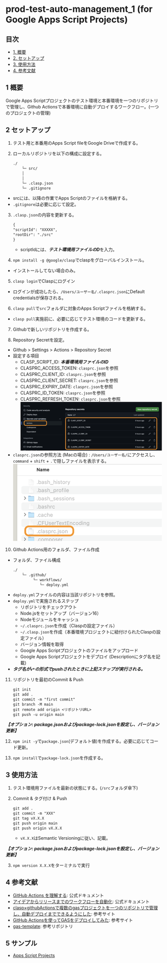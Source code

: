 # prod-test-auto-management_1 (for Google Apps Script Projects)

## 目次

- [1. 概要](#1-概要)
- [2. セットアップ](#2-セットアップ)
- [3. 使用方法](#3-使用方法)
- [4. 参考文献](#4-参考文献)


## 1 概要

Google Apps Scriptプロジェクトのテスト環境と本番環境を一つのリポジトリで管理し、Github Actionsで本番環境に自動デプロイするワークフロー。(一つのプロジェクトの管理)


## 2 セットアップ

1. テスト用と本番用のApps Script fileをGoogle Driveで作成する。

2. ローカルリポジトリを以下の構成に設定する。
    ```
    ./
        └─ src/
        │ 
        │  
        └─ .clasp.json
        └─ .gitignore
    ```
- srcには、以降の作業でApps Scriptのファイルを格納する。
- `.gitignore`は必要に応じて設定。

3. `.clasp.json`の内容を更新する。
    ```
    {
    "scriptId": "XXXXX",
    "rootDir": "./src"
    }
    ```
    - scriptIdには、***テスト環境用ファイルのD***を入力。

4. `npm install -g @google/clasp`でclaspをグローバルインストール。
- インストールしてない場合のみ。

5. `clasp login`でClaspにログイン
- ログインが成功したら、`/Users/ユーザー名/.clasprc.json`にDefault credentialsが保存される。

6. `clasp pull`で`src`フォルダに対象のApps Scriptファイルを格納する。
- `clasp pull`実施前に、必要に応じてテスト環境のコードを更新する。

7. Githubで新しいリポジトリを作成する。

8. Repository Secretを設定。
- Github > Settings > Actions > Repository Secret
- 設定する項目
  - CLASP_SCRIPT_ID: ***本番環境用ファイルのID***
  - CLASPRC_ACCESS_TOKEN: `clasprc.json`を参照
  - CLASPRC_CLIENT_ID: `clasprc.json`を参照
  - CLASPRC_CLIENT_SECRET: `clasprc.json`を参照
  - CLASPRC_EXPIRY_DATE: `clasprc.json`を参照
  - CLASPRC_ID_TOKEN: `clasprc.json`を参照
  - CLASPRC_REFRESH_TOKEN: `clasprc.json`を参照
    ![Github Actions Repository Secret ](docs/assets/images/github-setting-actions-repository-secret.png)
- `clasprc.json`の参照方法 (Macの場合) : `/Users/ユーザー名/`にアクセスし、`command` + `shift` + `.`で隠しファイルを表示する。
    ![.clarprc.jsonのアクセス方法 ](docs/assets/images/user-folder-.clasprc.json.png)

10. Github Actions用のフォルダ、ファイル作成
- フォルダ、ファイル構成
    ```
    ./
        └─ .github/
             └─ workflows/
                └─ deploy.yml
    ```
- `deploy.yml`ファイルの内容は当該リポジトリを参照。
- `deploy.yml`で実施されるステップ
    - リポジトリをチェックアウト
    - Node.jsをセットアップ（バージョン16）
    - Nodeモジュールをキャッシュ
    - `~/.clasprc.json`を作成（Claspの設定ファイル）
    - `~/.clasp.json`を作成（本番環境プロジェクトに紐付けられたClaspの設定ファイル）
    - バージョン情報を取得
    - Google Apps Scriptプロジェクトのファイルをアップロード
    - Google Apps Scriptプロジェクトをデプロイ (Descriptionにタグ名を記載)
- ***タグ名が`v*`の形式でpushされたときに上記ステップが実行される。***

11. リポジトリを最初のCommit & Push
    ```
    git init
    git add .
    git commit -m "first commit"
    git branch -M main
    git remote add origin <リポジトリURL>
    git push -u origin main
    ```

***【オプション: package.jsonおよびpackage-lock.jsonを設定し、バージョン更新】***

12. `npm init -y`で`package.json`(デフォルト値)を作成する。必要に応じてコード更新。

13. `npm install`で`package-lock.json`を作成する。


## 3 使用方法
1. テスト環境用ファイルを最新の状態にする。(`/src`フォルダ傘下)

2. Commit & タグ付け & Push
    ```
    git add .
    git commit -m "XXX"
    git tag vX.X.X
    git push origin main
    git push origin vX.X.X
    ```
    - `vX.X.X`はSemantic Versioningに従い、記載。

***【オプション: package.jsonおよびpackage-lock.jsonを設定し、バージョン更新】***

3. `npm version X.X.X`をターミナルで実行


## 4 参考文献
- [GitHub Actions を理解する](https://docs.github.com/ja/actions): 公式ドキュメント
- [アイデアからリリースまでのワークフローを自動化](https://github.co.jp/features/actions): 公式ドキュメント
- [clasp×githubActionsで複数のgasプロジェクトを一つのリポジトリで管理し、自動デプロイまでできるようにした](https://zenn.dev/furnqse/articles/a138962560db56): 参考サイト
- [GitHub Actionsを使ってGASをデプロイしてみた](https://dev.classmethod.jp/articles/github-actions-gas-deploy/): 参考サイト
- [gas-template](https://github.com/ttsukagoshi/gas-template): 参考リポジトリ


## 5 サンプル
- [Apps Script Projects](https://drive.google.com/drive/folders/13TZ4Zi3GqYLi78unHXvha1rVXjJBSPzn)
